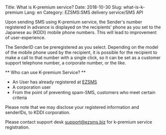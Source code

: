 Title: What is K-premium service?
Date: 2018-10-30 
Slug: what-is-k-premium
Lang: en
Category: EZSMS:SMS delivery service/SMS API

Upon sending SMS using K-premium service, 
the Sender's number registered in advance is displayed on the recipients' phone 
as you set to the Japanese au (KDDI) mobile phone numbers.
This will lead to improvement of user-experience.

The SenderID can be preregistered as you select.
Depending on the model of the mobile phone used by the recipient, 
it is possible for the recipient to make a call to that number with a single click, 
so it can be set as a customer support telephone number, a corporate number, or the like.

** Who can use K-premium Service? **
- An User has already registered at [EZSMS](https://www.ezsms.biz/ja/register/)
- A corporation user
- From the point of preventing spam-SMS, customers who meet certain criteria

Please note that we may disclose your registered information and senderIDs,
to KDDI corporation.

Please contact support desk support@ezsms.biz for k-premium service registration.

